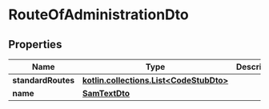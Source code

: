 
# RouteOfAdministrationDto

## Properties
Name | Type | Description | Notes
------------ | ------------- | ------------- | -------------
**standardRoutes** | [**kotlin.collections.List&lt;CodeStubDto&gt;**](CodeStubDto.md) |  |
**name** | [**SamTextDto**](SamTextDto.md) |  |  [optional]
